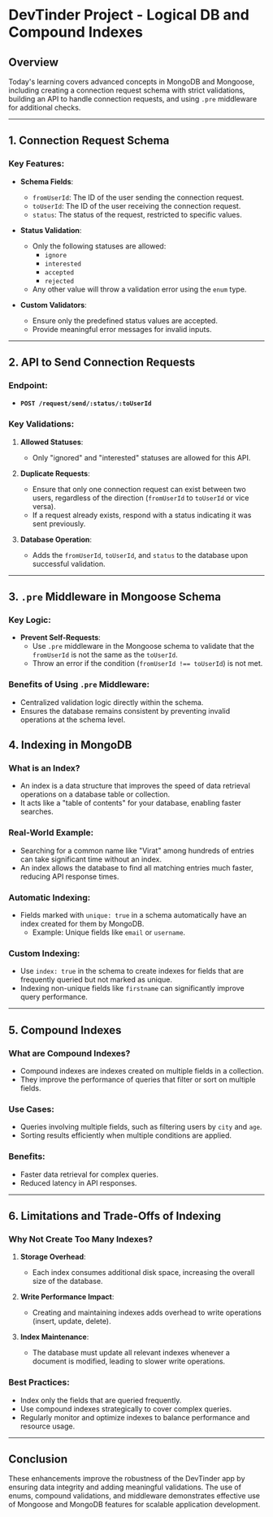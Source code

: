 # DevTinder Project - Logical DB and Compound Indexes


## Overview
Today's learning covers advanced concepts in MongoDB and Mongoose, including creating a connection request schema with strict validations, building an API to handle connection requests, and using `.pre` middleware for additional checks.

---

## 1. Connection Request Schema

### Key Features:
- **Schema Fields**:
  - `fromUserId`: The ID of the user sending the connection request.
  - `toUserId`: The ID of the user receiving the connection request.
  - `status`: The status of the request, restricted to specific values.

- **Status Validation**:
  - Only the following statuses are allowed:
    - `ignore`
    - `interested`
    - `accepted`
    - `rejected`
  - Any other value will throw a validation error using the `enum` type.

- **Custom Validators**:
  - Ensure only the predefined status values are accepted.
  - Provide meaningful error messages for invalid inputs.

---

## 2. API to Send Connection Requests

### Endpoint:
- **`POST /request/send/:status/:toUserId`**

### Key Validations:
1. **Allowed Statuses**:
   - Only "ignored" and "interested" statuses are allowed for this API.

2. **Duplicate Requests**:
   - Ensure that only one connection request can exist between two users, regardless of the direction (`fromUserId` to `toUserId` or vice versa).
   - If a request already exists, respond with a status indicating it was sent previously.

3. **Database Operation**:
   - Adds the `fromUserId`, `toUserId`, and `status` to the database upon successful validation.

---

## 3. `.pre` Middleware in Mongoose Schema

### Key Logic:
- **Prevent Self-Requests**:
  - Use `.pre` middleware in the Mongoose schema to validate that the `fromUserId` is not the same as the `toUserId`.
  - Throw an error if the condition (`fromUserId !== toUserId`) is not met.

### Benefits of Using `.pre` Middleware:
- Centralized validation logic directly within the schema.
- Ensures the database remains consistent by preventing invalid operations at the schema level.

## 4. Indexing in MongoDB

### What is an Index?
- An index is a data structure that improves the speed of data retrieval operations on a database table or collection.
- It acts like a "table of contents" for your database, enabling faster searches.

### Real-World Example:
- Searching for a common name like "Virat" among hundreds of entries can take significant time without an index.
- An index allows the database to find all matching entries much faster, reducing API response times.

### Automatic Indexing:
- Fields marked with `unique: true` in a schema automatically have an index created for them by MongoDB.
  - Example: Unique fields like `email` or `username`.

### Custom Indexing:
- Use `index: true` in the schema to create indexes for fields that are frequently queried but not marked as unique.
- Indexing non-unique fields like `firstname` can significantly improve query performance.

---

## 5. Compound Indexes

### What are Compound Indexes?
- Compound indexes are indexes created on multiple fields in a collection.
- They improve the performance of queries that filter or sort on multiple fields.

### Use Cases:
- Queries involving multiple fields, such as filtering users by `city` and `age`.
- Sorting results efficiently when multiple conditions are applied.

### Benefits:
- Faster data retrieval for complex queries.
- Reduced latency in API responses.

---

## 6. Limitations and Trade-Offs of Indexing

### Why Not Create Too Many Indexes?
1. **Storage Overhead**:
   - Each index consumes additional disk space, increasing the overall size of the database.

2. **Write Performance Impact**:
   - Creating and maintaining indexes adds overhead to write operations (insert, update, delete).

3. **Index Maintenance**:
   - The database must update all relevant indexes whenever a document is modified, leading to slower write operations.

### Best Practices:
- Index only the fields that are queried frequently.
- Use compound indexes strategically to cover complex queries.
- Regularly monitor and optimize indexes to balance performance and resource usage.

---

## Conclusion
These enhancements improve the robustness of the DevTinder app by ensuring data integrity and adding meaningful validations. The use of enums, compound validations, and middleware demonstrates effective use of Mongoose and MongoDB features for scalable application development.
